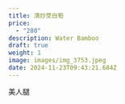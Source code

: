 ```yaml
---
title: 清炒茭白筍
price:
  - "280"
description: Water Bamboo
draft: true
weight: 1
image: images/img_3753.jpeg
date: 2024-11-23T09:43:21.684Z
---
```

美人腿